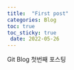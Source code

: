 ```yaml
---
title:  "First post"
categories: Blog
toc: true
toc_sticky: true
 date: 2022-05-26
---
```


Git Blog 첫번째 포스팅
